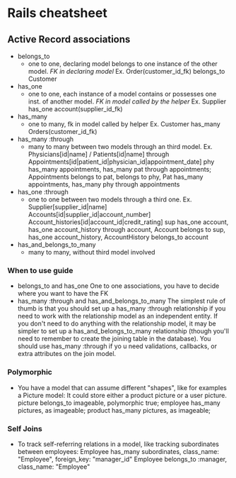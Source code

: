 # Rails cheatsheet

## Active Record associations
  * belongs_to
      * one to one, declaring model belongs to one instance of the other model. *FK in declaring model*  Ex. Order(customer_id_fk) belongs_to Customer 
  * has_one
      * one to one, each instance of a model contains or possesses one inst. of another model. *FK in model called by the helper* Ex. Supplier has_one account(supplier_id_fk)
  * has_many
      * one to many, fk in model called by helper Ex. Customer has_many Orders(customer_id_fk)
  * has_many :through
      * many to many between two models through an third model. Ex. Physicians[id|name] / Patients[id|name] through Appointments[id|patient_id|physician_id|appointment_date]
      phy has_many appointments, has_many pat through appointments; Appointments belongs to pat, belongs to phy, Pat has_many appointments, has_many phy through appointments
  * has_one :through
      * one to one between two models through a third one. Ex. Supplier[supplier_id|name] Accounts[id|supplier_id|account_number] Account_histories[id|account_id|credit_rating]
      sup has_one account, has_one account_history through account, Account belongs to sup, has_one account_history, AccountHistory belongs_to account
  * has_and_belongs_to_many
      * many to many, without third model involved

### When to use guide

  * belongs_to and has_one
    One to one associations, you have to decide where you want to have the FK
  * has_many :through and has_and_belongs_to_many
    The simplest rule of thumb is that you should set up a has_many :through relationship if you need to work with the relationship model as an independent entity. If you don't need to do anything with the      relationship model, it may be simpler to set up a has_and_belongs_to_many relationship (though you'll need to remember to create the joining table in the database). You should use has_many :through if yo    u need validations, callbacks, or extra attributes on the join model.

### Polymorphic
  
  * You have a model that can assume different "shapes", like for examples a Picture model: It could store either a product picture or a user picture.
    picture belongs_to imageable, polymorphic true; 
    employee has_many pictures, as imageable;
    product has_many pictures, as imageable;

### Self Joins

  * To track self-referring relations in a model, like tracking subordinates between employees:
    Employee has_many subordinates, class_name: "Employee", foreign_key: "manager_id"
    Employee belongs_to :manager, class_name: "Employee"

